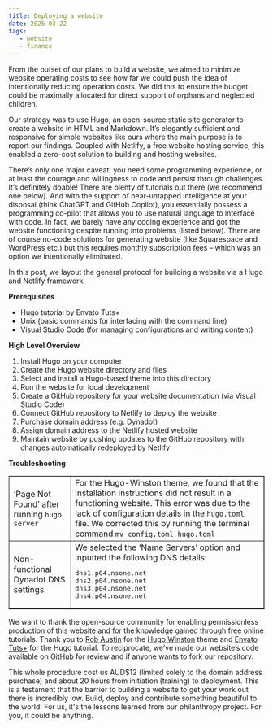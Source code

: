 ```yaml
---
title: Deploying a website
date: 2025-03-22
tags:
   - website
   - finance
---
```


From the outset of our plans to build a website, we aimed to minimize website operating costs to see how far we could push the idea of intentionally reducing operation costs. We did this to ensure the budget could be maximally allocated for direct support of orphans and neglected children. 

Our strategy was to use Hugo, an open-source static site generator to create a website in HTML and Markdown. It’s elegantly sufficient and responsive for simple websites like ours where the main purpose is to report our findings. Coupled with Netlify, a free website hosting service, this enabled a zero-cost solution to building and hosting websites. 

There’s only one major caveat: you need some programming experience, or at least the courage and willingness to code and persist through challenges. It’s definitely doable! There are plenty of tutorials out there (we recommend one below). And with the support of near-untapped intelligence at your disposal (think ChatGPT and GitHub Copilot), you essentially possess a programming co-pilot that allows you to use natural language to interface with code. In fact, we barely have any coding experience and got the website functioning despite running into problems (listed below). There are of course no-code solutions for generating website (like Squarespace and WordPress etc.) but this requires monthly subscription fees – which was an option we intentionally eliminated. 

In this post, we layout the general protocol for building a website via a Hugo and Netlify framework. 

**Prerequisites**

- Hugo tutorial by Envato Tuts+ 
- Unix (basic commands for interfacing with the command line)
- Visual Studio Code (for managing configurations and writing content) 

**High Level Overview**

1. Install Hugo on your computer
2. Create the Hugo website directory and files
3. Select and install a Hugo-based theme into this directory
4. Run the website for local development
5. Create a GitHub repository for your website documentation (via Visual Studio Code)
6. Connect GitHub repository to Netlify to deploy the website
7. Purchase domain address (e.g. Dynadot)
8. Assign domain address to the Netlify hosted website
9. Maintain website by pushing updates to the GitHub repository with changes automatically redeployed by Netlify 

**Troubleshooting**

<table border="1"> 
  <tr> 
    <td>‘Page Not Found’ after running <code>hugo server</code></td> 
    <td>For the Hugo-Winston theme, we found that the installation instructions did not result in a functioning website. This error was due to the lack of configuration details in the <code>hugo.toml</code> file. We corrected this by running the terminal command <code>mv config.toml hugo.toml</code></td> 
  </tr> 
  <tr> 
    <td>Non-functional Dynadot DNS settings</td> 
    <td> 
      We selected the ‘Name Servers’ option and inputted the following DNS details:<pre>dns1.p04.nsone.net 
dns2.p04.nsone.net 
dns3.p04.nsone.net 
dns4.p04.nsone.net</pre> 
    </td> 
  </tr> 
</table> 

We want to thank the open-source community for enabling permissionless production of this website and for the knowledge gained through free online tutorials. Thank you to <a href="https://www.zerostatic.io/" target="_blank">Rob Austin</a> for the <a href="https://github.com/zerostaticthemes/hugo-winston-theme" target="_blank">Hugo Winston</a> theme and <a href="https://www.youtube.com/watch?v=hjD9jTi_DQ4" target="_blank"> Envato Tuts+</a> for the Hugo tutorial. To reciprocate, we’ve made our website’s code available on <a href="https://github.com/5A64/240927" target="_blank">GitHub</a> for review and if anyone wants to fork our repository. 

This whole procedure cost us AUD$12 (limited solely to the domain address purchase) and about 20 hours from initiation (training) to deployment. This is a testament that the barrier to building a website to get your work out there is incredibly low. Build, deploy and contribute something beautiful to the world! For us, it's the lessons learned from our philanthropy project. For you, it could be anything. 